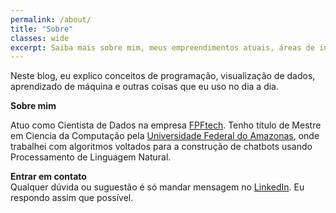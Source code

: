 ```yaml
---
permalink: /about/
title: "Sobre"
classes: wide
excerpt: Saiba mais sobre mim, meus empreendimentos atuais, áreas de interesse de pesquisa e o motivo por trás deste blog pessoal.
---
```


Neste blog, eu explico conceitos de programação, visualização de dados, aprendizado de máquina e outras coisas que eu uso no dia a dia.  

**Sobre mim**  

Atuo como Cientista de Dados na empresa [FPFtech](https://www.linkedin.com/company/fpftech). Tenho título de Mestre em Ciencia da Computação pela [Universidade Federal do Amazonas](https://icomp.ufam.edu.br/), onde trabalhei com algoritmos voltados para a construção de chatbots usando Processamento de Linguagem Natural.

**Entrar em contato**  
Qualquer dúvida ou suguestão é só mandar mensagem no [LinkedIn](https://www.linkedin.com/in/erick-rribeiro). Eu respondo assim que possível.
